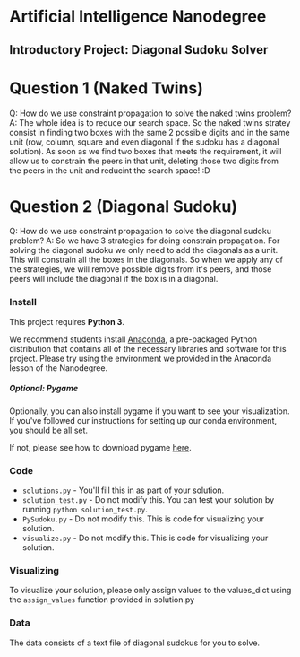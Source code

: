 # Artificial Intelligence Nanodegree
## Introductory Project: Diagonal Sudoku Solver

# Question 1 (Naked Twins)
Q: How do we use constraint propagation to solve the naked twins problem?
A: The whole idea is to reduce our search space. So the naked twins stratey consist in
finding two boxes with the same 2 possible digits and in the same unit (row, column, square and even diagonal if the sudoku has a diagonal solution).
As soon as we find two boxes that meets the requirement, it will allow us to constrain the peers in that unit, deleting those two digits from
the peers in the unit and reducint the search space! :D

# Question 2 (Diagonal Sudoku)
Q: How do we use constraint propagation to solve the diagonal sudoku problem?
A: So we have 3 strategies for doing constrain propagation. For solving the diagonal sudoku we only need to add
the diagonals as a unit. This will constrain all the boxes in the diagonals. So when we apply any of the strategies, we will remove
possible digits from it's peers, and those peers will include the diagonal if the box is in a diagonal.

### Install

This project requires **Python 3**.

We recommend students install [Anaconda](https://www.continuum.io/downloads), a pre-packaged Python distribution that contains all of the necessary libraries and software for this project.
Please try using the environment we provided in the Anaconda lesson of the Nanodegree.

##### Optional: Pygame

Optionally, you can also install pygame if you want to see your visualization. If you've followed our instructions for setting up our conda environment, you should be all set.

If not, please see how to download pygame [here](http://www.pygame.org/download.shtml).

### Code

* `solutions.py` - You'll fill this in as part of your solution.
* `solution_test.py` - Do not modify this. You can test your solution by running `python solution_test.py`.
* `PySudoku.py` - Do not modify this. This is code for visualizing your solution.
* `visualize.py` - Do not modify this. This is code for visualizing your solution.

### Visualizing

To visualize your solution, please only assign values to the values_dict using the ```assign_values``` function provided in solution.py

### Data

The data consists of a text file of diagonal sudokus for you to solve.